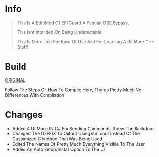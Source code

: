 # Info
> This Is A Edit/Mod Of EFI Guard A Popular DSE Bypass,
> 
> This Isnt Intended On Being Undetectable, 
> 
> This Is More Just For Ease Of Use And For Learning A Bit More C++ Stuff!

# Build
[ORIGINAL](https://github.com/Mattiwatti/EfiGuard)

Follow The Steps On How To Compile Here,
Theres Pretty Much No Differences With Compilation

# Changes
* Added A UI Made IN C# For Sending Commands Threw The Backdoor
* Changed The DSEFIX To Output Using std::cout Instead Of The Customized C Method That Was Being Used
* Edited The Names Of Pretty Much Everything Visible To The User
* Added An Auto Setup/Install Option To The UI
